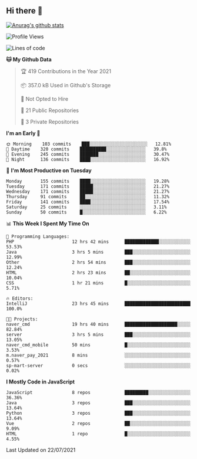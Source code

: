 ## Hi there 👋

[![Anurag's github stats](https://github-readme-stats.vercel.app/api?username=Songwonseok)](https://github.com/anuraghazra/github-readme-stats)



<!--START_SECTION:waka-->
![Profile Views](http://img.shields.io/badge/Profile%20Views-18-blue)

![Lines of code](https://img.shields.io/badge/From%20Hello%20World%20I%27ve%20Written-2.9%20million%20lines%20of%20code-blue)

**🐱 My Github Data** 

> 🏆 419 Contributions in the Year 2021
 > 
> 📦 357.0 kB Used in Github's Storage 
 > 
> 🚫 Not Opted to Hire
 > 
> 📜 21 Public Repositories 
 > 
> 🔑 3 Private Repositories  
 > 
**I'm an Early 🐤** 

```text
🌞 Morning    103 commits    ███░░░░░░░░░░░░░░░░░░░░░░   12.81% 
🌆 Daytime    320 commits    ██████████░░░░░░░░░░░░░░░   39.8% 
🌃 Evening    245 commits    ███████░░░░░░░░░░░░░░░░░░   30.47% 
🌙 Night      136 commits    ████░░░░░░░░░░░░░░░░░░░░░   16.92%

```
📅 **I'm Most Productive on Tuesday** 

```text
Monday       155 commits    ████░░░░░░░░░░░░░░░░░░░░░   19.28% 
Tuesday      171 commits    █████░░░░░░░░░░░░░░░░░░░░   21.27% 
Wednesday    171 commits    █████░░░░░░░░░░░░░░░░░░░░   21.27% 
Thursday     91 commits     ██░░░░░░░░░░░░░░░░░░░░░░░   11.32% 
Friday       141 commits    ████░░░░░░░░░░░░░░░░░░░░░   17.54% 
Saturday     25 commits     ░░░░░░░░░░░░░░░░░░░░░░░░░   3.11% 
Sunday       50 commits     █░░░░░░░░░░░░░░░░░░░░░░░░   6.22%

```


📊 **This Week I Spent My Time On** 

```text
💬 Programming Languages: 
PHP                      12 hrs 42 mins      █████████████░░░░░░░░░░░░   53.53% 
Java                     3 hrs 5 mins        ███░░░░░░░░░░░░░░░░░░░░░░   12.99% 
Other                    2 hrs 54 mins       ███░░░░░░░░░░░░░░░░░░░░░░   12.24% 
HTML                     2 hrs 23 mins       ██░░░░░░░░░░░░░░░░░░░░░░░   10.04% 
CSS                      1 hr 21 mins        █░░░░░░░░░░░░░░░░░░░░░░░░   5.71%

🔥 Editors: 
IntelliJ                 23 hrs 45 mins      █████████████████████████   100.0%

🐱‍💻 Projects: 
naver_cmd                19 hrs 40 mins      ████████████████████░░░░░   82.84% 
server                   3 hrs 5 mins        ███░░░░░░░░░░░░░░░░░░░░░░   13.05% 
naver_cmd_mobile         50 mins             █░░░░░░░░░░░░░░░░░░░░░░░░   3.53% 
m.naver_pay_2021         8 mins              ░░░░░░░░░░░░░░░░░░░░░░░░░   0.57% 
sp-mart-server           0 secs              ░░░░░░░░░░░░░░░░░░░░░░░░░   0.02%

```

**I Mostly Code in JavaScript** 

```text
JavaScript               8 repos             █████████░░░░░░░░░░░░░░░░   36.36% 
Java                     3 repos             ███░░░░░░░░░░░░░░░░░░░░░░   13.64% 
Python                   3 repos             ███░░░░░░░░░░░░░░░░░░░░░░   13.64% 
Vue                      2 repos             ██░░░░░░░░░░░░░░░░░░░░░░░   9.09% 
HTML                     1 repo              █░░░░░░░░░░░░░░░░░░░░░░░░   4.55%

```



 Last Updated on 22/07/2021
<!--END_SECTION:waka-->
